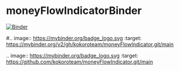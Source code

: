 # moneyFlowIndicatorBinder

[![Binder](https://mybinder.org/badge_logo.svg)](https://mybinder.org/v2/gh/kokoroteam/moneyFlowIndicator.git/main?urlpath=%2Fapps%2FcmfBuySellIndicatorBinder.ipynb)

#.. image:: https://mybinder.org/badge_logo.svg :target: https://mybinder.org/v2/gh/kokoroteam/moneyFlowIndicator.git/main

.. image:: https://mybinder.org/badge_logo.svg :target: https://github.com/kokoroteam/moneyFlowIndicator.git/main
